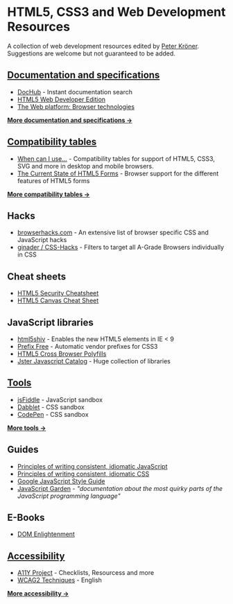 HTML5, CSS3 and Web Development Resources
=========================================

A collection of web development resources edited by [Peter Kröner](https://github.com/SirPepe/HTML5Resources). Suggestions are welcome but not guaranteed to be added.


[Documentation and specifications](https://github.com/SirPepe/HTML5Resources/blob/master/Documentation.md)
----------------------------------

- [DocHub](http://dochub.io/) - Instant documentation search
- [HTML5 Web Developer Edition](http://developers.whatwg.org/)
- [The Web platform: Browser technologies](http://platform.html5.org/)

**[More documentation and specifications →](https://github.com/SirPepe/HTML5Resources/blob/master/Documentation.md)**



[Compatibility tables](https://github.com/SirPepe/HTML5Resources/blob/master/Compatibility.md)
----------------------

- [When can I use...](http://caniuse.com/) - Compatibility tables for support of HTML5, CSS3, SVG and more in desktop and mobile browsers.
- [The Current State of HTML5 Forms](http://wufoo.com/html5/) - Browser support for the different features of HTML5 forms

**[More compatibility tables →](https://github.com/SirPepe/HTML5Resources/blob/master/Compatibility.md)**



Hacks
-----

* [browserhacks.com](http://browserhacks.com/) -  An extensive list of browser specific CSS and JavaScript hacks
* [ginader / CSS-Hacks](https://github.com/ginader/CSS-Hacks) - Filters to target all A-Grade Browsers individually in CSS



Cheat sheets
------------

- [HTML5 Security Cheatsheet](http://html5sec.org/)
- [HTML5 Canvas Cheat Sheet](http://blog.nihilogic.dk/2009/02/html5-canvas-cheat-sheet.html)



JavaScript libraries
--------------------

- [html5shiv](http://code.google.com/p/html5shiv/) - Enables the new HTML5 elements in IE < 9
- [Prefix Free](http://leaverou.github.com/prefixfree/) - Automatic vendor prefixes for CSS3
- [HTML5 Cross Browser Polyfills](https://github.com/Modernizr/Modernizr/wiki/HTML5-Cross-Browser-Polyfills)
- [Jster Javascript Catalog](http://jster.net) - Huge collection of libraries



[Tools](https://github.com/SirPepe/HTML5Resources/blob/master/Tools.md)
-------

- [jsFiddle](http://jsfiddle.net/) - JavaScript sandbox
- [Dabblet](http://dabblet.com/) - CSS sandbox
- [CodePen](http://codepen.io/) - CSS sandbox

**[More tools →](https://github.com/SirPepe/HTML5Resources/blob/master/Tools.md)**



Guides
------

- [Principles of writing consistent, idiomatic JavaScript](https://github.com/rwldrn/idiomatic.js)
- [Principles of writing consistent, idiomatic CSS](https://github.com/necolas/idiomatic-css)
- [Google JavaScript Style Guide](http://google-styleguide.googlecode.com/svn/trunk/javascriptguide.xml)
- [JavaScript Garden](http://bonsaiden.github.com/JavaScript-Garden/) - *"documentation about the most quirky parts of the JavaScript programming language"*



E-Books
-------

- [DOM Enlightenment](http://domenlightenment.com/)



[Accessibility](https://github.com/SirPepe/HTML5Resources/blob/master/Accessibility.md)
---------------

- [A11Y Project](http://a11yproject.com/) - Checklists, Resourcess and more
- [WCAG2 Techniques](http://www.w3.org/TR/2012/NOTE-WCAG20-TECHS-20120103/) - English

**[More accessibility →](https://github.com/SirPepe/HTML5Resources/blob/master/Accessibility.md)**